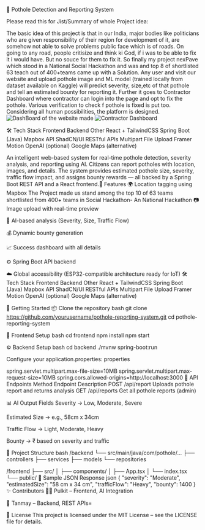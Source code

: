🚧 Pothole Detection and Reporting System

Please read this for Jist/Summary of whole Project idea:

The basic idea of this project is that in our India, major bodies like politicians who are given responsibility of their region for development of it, are somehow not able to solve problems public face which is of roads. On going to any road, people critisize and think ki God, if  i was to be able to fix it i would have. But no souce for them to fix it. So finally my project nexPave which stood in a National Social Hackathon and was and top 8 of shortlisted 63 teach out of 400+teams came up with a Solution. Any user and visit our website and upload pothole image and ML model (trained locally from dataset available on Kaggle) will predict severity, size,etc of that pothole and tell an estimated bounty for reporting it. Further it goes to Contractor Dashboard where contractor can login into the page and opt to fix the pothole. Various verification to check f pothole is fixed is put too. 
Considering all human possibilities, the platform is designed.
![DashBoard of the website made](https://github.com/user-attachments/assets/7968a520-f2af-4cb4-b1ee-826894db9451)
![Contractor Dashboard](https://github.com/user-attachments/assets/a162df31-7048-48f9-b60c-bc4d7ac8ccd3)


🛠️ Tech Stack
Frontend	Backend	Other
React + TailwindCSS	Spring Boot (Java)	Mapbox API
ShadCN/UI	RESTful APIs	Multipart File Upload
Framer Motion	OpenAI (optional)	Google Maps (alternative)


An intelligent web-based system for real-time pothole detection, severity analysis, and reporting using AI. Citizens can report potholes with location, images, and details. The system provides estimated pothole size, severity, traffic flow impact, and assigns bounty rewards — all backed by a Spring Boot REST API and a React frontend.📸 Features
🌍 Location tagging using Mapbox
The Project made us stand among the top 10 of 63 teams shortlisted from 400+ teams in Social Hackathon- An National Hackathon
📷 Image upload with real-time preview

🧠 AI-based analysis (Severity, Size, Traffic Flow)

💰 Dynamic bounty generation

📈 Success dashboard with all details

⚙️ Spring Boot API backend

☁️ Global accessibility (ESP32-compatible architecture ready for IoT)
🛠️ Tech Stack
Frontend	Backend	Other
React + TailwindCSS	Spring Boot (Java)	Mapbox API
ShadCN/UI	RESTful APIs	Multipart File Upload
Framer Motion	OpenAI (optional)	Google Maps (alternative)

🚀 Getting Started
📦 Clone the repository
bash
git clone https://github.com/yourusername/pothole-reporting-system.git
cd pothole-reporting-system

🧩 Frontend Setup
bash
cd frontend
npm install
npm start

⚙️ Backend Setup
bash
cd backend
./mvnw spring-boot:run

Configure your application.properties:
properties

spring.servlet.multipart.max-file-size=10MB
spring.servlet.multipart.max-request-size=10MB
spring.cors.allowed-origins=http://localhost:3000
📡 API Endpoints
Method	Endpoint	Description
POST	/api/report	Uploads pothole report and returns analysis
GET	/api/reports	Get all pothole reports (admin)

📊 AI Output Fields
Severity → Low, Moderate, Severe

Estimated Size → e.g., 58cm x 34cm

Traffic Flow → Light, Moderate, Heavy

Bounty → ₹ based on severity and traffic

📁 Project Structure
bash
/backend
 └── src/main/java/com/pothole/...
     ├── controllers
     ├── services
     ├── models
     └── repositories

/frontend
 ├── src/
 │   ├── components/
 │   ├── App.tsx
 │   └── index.tsx
 └── public/
🧪 Sample JSON Response
json
{
  "severity": "Moderate",
  "estimatedSize": "58 cm x 34 cm",
  "trafficFlow": "Heavy",
  "bounty": 1400
}
✨ Contributors
👨‍💻 Pulkit – Frontend, AI Integration

🤝 Tanmay – Backend, REST APIs=


📜 License
This project is licensed under the MIT License – see the LICENSE file for details.
